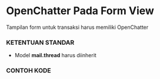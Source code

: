 # OpenChatter Pada Form View

Tampilan form untuk transaksi harus memiliki OpenChatter

### KETENTUAN STANDAR

* Model **mail.thread** harus diinherit

<script
  type="text/javascript"
  src="https://cdn.jsdelivr.net/npm/gist-embed@1.0.4/dist/gist-embed.min.js"
></script>

### CONTOH KODE

<code data-gist-id="345e93527c66955a126d1fe2bfd722b7" data-gist-line="1-8"></code>
